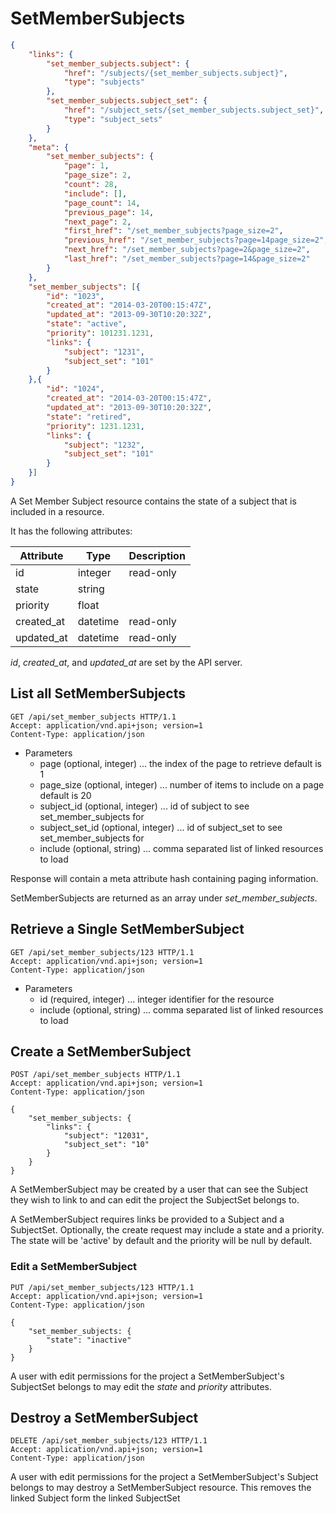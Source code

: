 # SetMemberSubjects
```json
{
    "links": {
        "set_member_subjects.subject": {
            "href": "/subjects/{set_member_subjects.subject}",
            "type": "subjects"
        },
        "set_member_subjects.subject_set": {
            "href": "/subject_sets/{set_member_subjects.subject_set}",
            "type": "subject_sets"
        }
    },
    "meta": {
        "set_member_subjects": {
            "page": 1,
            "page_size": 2,
            "count": 28,
            "include": [],
            "page_count": 14,
            "previous_page": 14,
            "next_page": 2,
            "first_href": "/set_member_subjects?page_size=2",
            "previous_href": "/set_member_subjects?page=14page_size=2",
            "next_href": "/set_member_subjects?page=2&page_size=2",
            "last_href": "/set_member_subjects?page=14&page_size=2"
        }
    },
    "set_member_subjects": [{
        "id": "1023",
        "created_at": "2014-03-20T00:15:47Z",
        "updated_at": "2013-09-30T10:20:32Z",
        "state": "active",
        "priority": 101231.1231,
        "links": {
            "subject": "1231",
            "subject_set": "101"
        }
    },{
        "id": "1024",
        "created_at": "2014-03-20T00:15:47Z",
        "updated_at": "2013-09-30T10:20:32Z",
        "state": "retired",
        "priority": 1231.1231,
        "links": {
            "subject": "1232",
            "subject_set": "101"
        }
    }]
}
```

A Set Member Subject resource contains the state of a subject that is
included in a resource.

It has the following attributes:

Attribute | Type | Description
--------- | ---- | -----------
id | integer | read-only
state | string |
priority | float |
created_at | datetime | read-only
updated_at | datetime | read-only

*id*, *created_at*, and *updated_at* are set by the API server.


## List all SetMemberSubjects
```http
GET /api/set_member_subjects HTTP/1.1
Accept: application/vnd.api+json; version=1
Content-Type: application/json
```

+ Parameters
  + page (optional, integer) ... the index of the page to retrieve default is 1
  + page_size (optional, integer) ... number of items to include on a page default is 20
  + subject_id (optional, integer) ... id of subject to see set_member_subjects for
  + subject_set_id (optional, integer) ... id of subject_set to see set_member_subjects for
  + include (optional, string) ... comma separated list of linked resources to load

Response will contain a meta attribute hash containing paging information.

SetMemberSubjects are returned as an array under *set_member_subjects*.


## Retrieve a Single SetMemberSubject
```http
GET /api/set_member_subjects/123 HTTP/1.1
Accept: application/vnd.api+json; version=1
Content-Type: application/json
```
+ Parameters
    + id (required, integer) ... integer identifier for the resource
    + include (optional, string) ... comma separated list of linked resources to load

## Create a SetMemberSubject
```http
POST /api/set_member_subjects HTTP/1.1
Accept: application/vnd.api+json; version=1
Content-Type: application/json

{
    "set_member_subjects: {
        "links": {
            "subject": "12031",
            "subject_set": "10"
        }
    }
}
```

A SetMemberSubject may be created by a user that can see the Subject
they wish to link to and can edit the project the SubjectSet belongs
to.

A SetMemberSubject requires links be provided to a Subject and a
SubjectSet. Optionally, the create request may include a state and a
priority. The state will be 'active' by default and the priority will
be null by default.


### Edit a SetMemberSubject
```http
PUT /api/set_member_subjects/123 HTTP/1.1
Accept: application/vnd.api+json; version=1
Content-Type: application/json

{
    "set_member_subjects: {
        "state": "inactive"
    }
}
```

A user with edit permissions for the project a SetMemberSubject's
SubjectSet belongs to may edit the *state* and *priority* attributes.


## Destroy a SetMemberSubject
```http
DELETE /api/set_member_subjects/123 HTTP/1.1
Accept: application/vnd.api+json; version=1
Content-Type: application/json
```
A user with edit permissions for the project a SetMemberSubject's
Subject belongs to may destroy a SetMemberSubject resource. This
removes the linked Subject form the linked SubjectSet


